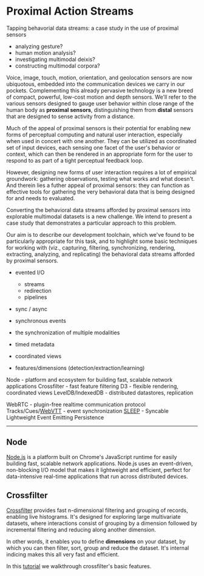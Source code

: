 # Proximal Action Streams

Tapping behavorial data streams: a case study in the use of proximal sensors 

* analyzing gesture?
* human motion analysis?
* investigating multimodal deixis?
* constructing multimodal corpora?

Voice, image, touch, motion, orientation, and geolocation sensors are now ubiquotous, embedded into the communication devices we carry in our pockets.  Complementing this already pervasive technology is a new breed of compact, powerful, low-cost motion and depth sensors.  We'll refer to the various sensors designed to gauge user behavior within close range of the human body as **proximal sensors**, distinguishing them from **distal** sensors that are designed to sense activity from a distance.

Much of the appeal of proximal sensors is their potential for enabling new
forms of perceptual computing and natural user interaction, especially when
used in concert with one another.  They can be utilized as coordinated set of input devices, each sensing one facet of the user's behavior or context, which can then be rendered in an appropriate form for the user to respond to as part of a tight perceptual feedback loop. 

However, designing new forms of user interaction requires a lot of empirical
groundwork: gathering observations, testing what works and what doesn't.
And therein lies a futher appeal of proximal sensors: they can function
as effective tools for gathering the very behavioral data that is being designed for and needs to evaluated.

Converting the behavioral data streams afforded by proximal sensors into
explorable multimodal datasets is a new challenge. We intend to present a case study that demonstrates a particular approach to this problem.

Our aim is to describe our development toolchain, which we've found to be particularly appropriate for this task, and to highlight some basic techniques for working with (viz., capturing, filtering, synchronizing, rendering, extracting, analyzing, and replicating) the behavioral data streams afforded by proximal sensors.



* evented I/O
  * streams
  * redirection
  * pipelines

* sync / async

* synchronous events
* the synchronization of multiple modalities
* timed metadata
* coordinated views
* features/dimensions (detection/extraction/learning)


Node - platform and ecosystem for building fast, scalable network applications
Crossfilter - fast feature filtering
D3 - flexible rendering, coordinated views
LevelDB/IndexedDB - distributed datastores, replication

WebRTC - plugin-free realtime communication protocol
Tracks/Cues/[WebVTT](https://developer.mozilla.org/en-US/docs/HTML/WebVTT) -
event synchronization
[SLEEP](http://bl.ocks.org/joyrexus/7643968) - Syncable Lightweight Event Emitting Persistence

---

## Node

[Node.js](http://nodejs.org/) is a platform built on Chrome's JavaScript runtime for easily building fast, scalable network applications. Node.js uses an event-driven, non-blocking I/O model that makes it lightweight and efficient, perfect for data-intensive real-time applications that run across distributed devices.


## Crossfilter

[Crossfilter](https://gist.github.com/joyrexus/7439256/) provides fast n-dimensional filtering and grouping of records, enabling live histograms.  It's designed for exploring large multivariate datasets, where interactions consist of grouping by a dimension followed by incremental filtering and reducing along another dimension.

In other words, it enables you to define **dimensions** on your dataset, by
which you can then filter, sort, group and reduce the dataset. It's internal
indicing makes this all very fast and efficient.

In this [tutorial](http://bl.ocks.org/joyrexus/7439256) we walkthrough
crossfilter's basic features.

